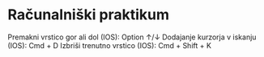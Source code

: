 # Računalniški praktikum
Premakni vrstico gor ali dol (IOS): Option ↑/↓
Dodajanje kurzorja v iskanju (IOS): Cmd + D
Izbriši trenutno vrstico (IOS): Cmd + Shift + K
